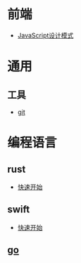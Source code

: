 
# 前端
- [JavaScript设计模式](./frontend/javascript/design_pattern.md)


# 通用

## 工具
- [git](./common/tools/git.md)



# 编程语言

## rust
- [快速开始](./pl/rust/start.md)


## swift
- [快速开始](./pl/swift/doc.md)

## [go](./pl/go.md)